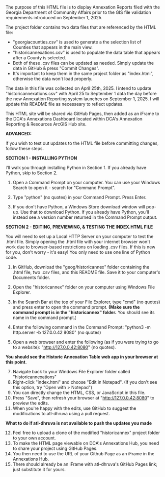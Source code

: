 The purpose of this HTML file is to display Annexation Reports filed with the Georgia Department of Community Affairs prior to the GIS file validation requirements introduced on September 1, 2025.

The project folder contains two data files that are referenced by the HTML file:
  - "georgiacounties.csv" is used to generate a the selection list of Counties that appears in the main view.
  - "historicannexations.csv" is used to populate the data table that appears after a County is selected.
  - Both of these .csv files can be updated as needed. Simply update the data in GitHub & press "Commit Changes".
  - It's important to keep them in the same project folder as "index.html", otherwise the data won't load properly.

The data in this file was collected on April 25th, 2025. I intend to update "historicannexations.csv" with April 25 to September 1 data the day before the new Annexation Reporting system launches on September 1, 2025. I will update this README file as necesseary to reflect updates.

This HTML site will be shared via GitHub Pages, then added as an iFrame to the DCA's Annexations Dashboard located within DCA's Annexation Reporting & Resources ArcGIS Hub site.

**ADVANCED:**

If you wish to test out updates to the HTML file before committing changes, follow these steps.

**SECTION 1 - INSTALLING PYTHON**

I'll walk you through installing Python in Section 1. If you already have Python, skip to Section 2.

  1. Open a Command Prompt on your computer. You can use your Windows Search to open it - search for "Command Prompt".
   
  2. Type "python" (no quotes) in your Command Prompt. Press Enter.
   
  3. If you don't have Python, a Windows Store download window will pop-up. Use that to download Python.
   If you already have Python, you'll instead see a version number returned in the Command Prompt output.

**SECTION 2 - EDITING, PREVIEWING, & TESTING THE INDEX.HTML FILE**

You will need to set up a Local HTTP Server on your computer to test the .html file. Simply opening the .html file with your internet browser won't work due to browser-based restrictions on loading .csv files. If this is new for you, don't worry - it's easy! You only need to use one line of Python code. 

  1. In GitHub, download the "geog/historicannex" folder containing the .html file, two .csv files, and this README file.
     Save it to your computer's Documents folder.
     
  2. Open the "historicannex" folder on your computer using Windows File Explorer.
     
  3. In the Search Bar at the top of your File Explorer, type "cmd" (no quotes) and press enter to open the command prompt.
     **(Make sure the command prompt is in the "historicannex" folder.** You should see its name in the command prompt.)

  4. Enter the following command in the Command Prompt: "python3 -m http.server -b 127.0.0.42 8080" (no quotes)
     
  6. Open a web browser and enter the following (as if you were trying to go to a website):
     "http://127.0.0.42:8080" (no quotes).

**You should see the Historic Annexation Table web app in your browser at this point.**

  7. Navigate back to your Windows File Explorer folder called "historicannexations"
  8. Right-click "index.html" and choose "Edit in Notepad". (If you don't see this option, try "Open with > Notepad")
  9. You can directly change the HTML, CSS, or JavaScript in this file.
  10. Press "Save", then refresh your browser at "http://127.0.0.42:8080" to preview the edits.
  11. When you're happy with the edits, use GitHub to suggest the modifications to atl-dhruva using a pull request.

**What to do if atl-dhruva is not available to push the updates you made**
  
  12. Feel free to upload a clone of the modified "historicannex" project folder to your own account.
  13. To make the HTML page viewable on DCA's Annexations Hub, you need to share your project using GitHub Pages.
  14. You then need to use the URL of your Github Page as an iFrame in the Annexations Hub.
  15. There should already be an iFrame with atl-dhruva's GitHub Pages link; just substitute it for yours.
